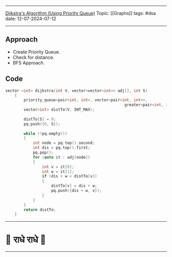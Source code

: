 
---
[Dijkstra's Algorithm (Using Priority Queue)](https://www.geeksforgeeks.org/problems/implementing-dijkstra-set-1-adjacency-matrix/1)
Topic: [[Graphs]]
tags: #dsa 
date: 12-07-2024-07-12

---
## Approach

- Create Priority Queue.
- Check for distance. 
- BFS Approach. 
## Code 

```cpp
vector <int> dijkstra(int V, vector<vector<int>> adj[], int S)
    {
        priority_queue<pair<int, int>, vector<pair<int, int>>,
											        greater<pair<int, int>>> pq;
        vector<int> distTo(V, INT_MAX);
        
        distTo[S] = 0;
        pq.push({0, S});
        
        while (!pq.empty())
        {
            int node = pq.top().second;
            int dis = pq.top().first;
            pq.pop();
            for (auto it : adj[node])
            {
                int v = it[0];
                int w = it[1];
                if (dis + w < distTo[v])
                {
                    distTo[v] = dis + w;
                    pq.push({dis + w, v});
                }
            }
        }
        return distTo;
    }
```

---
# 🦚 राधे राधे 🦚
---
